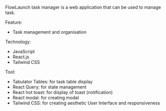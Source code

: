 FlowLaunch task manager is a web application that can be used to manage task. 

Feature: 
- Task management and organisation 

Technology:
- JavaScript
- React.js
- Tailwind CSS

Tool:
- Tabulator Tables: for task table display
- React Query: for state management 
- React hot toast: for display of toast (notification)
- React modal: for creating modal
- Tailwind CSS: for creating aesthetic User Interface and responsiveness 
